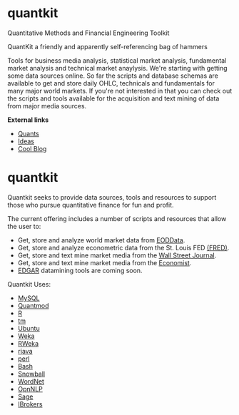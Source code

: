 quantkit
====
Quantitative Methods and Financial Engineering Toolkit

QuantKit a friendly and apparently self-referencing bag of hammers

Tools for business media analysis, statistical market analysis, fundamental market analysis and technical market anaylysis. We're starting with getting some data sources online. So far the scripts and database schemas are available to get and store daily OHLC, technicals and fundamentals for many major world markets. If you're not interested in that you can check out the scripts and tools available for the acquisition and text mining of data from major media sources. 
 

**External links**
* [Quants][28]
* [Ideas][29]
* [Cool Blog][30]

# quantkit

Quantkit seeks to provide data sources, tools and resources to support those who pursue quantitative finance for fun and profit.

The current offering includes a number of scripts and resources that allow the user to:

* Get, store and analyze world market data from [EODData][31].
* Get, store and analyze econometric data from the St. Louis FED [(FRED)][32].
* Get, store and text mine market media from the [Wall Street Journal][33].
* Get, store and text mine market media from the [Economist][34].
* [EDGAR][35] datamining tools are coming soon.

Quantkit Uses:

* [MySQL][36]
* [Quantmod][37]
* [R][38]
* [tm][39]
* [Ubuntu][40]
* [Weka][41]
* [RWeka][42]
* [rjava][43]
* [perl][44]
* [Bash][45]
* [Snowball][46]
* [WordNet][47]
* [OpnNLP][48]
* [Sage][49]
* [IBrokers][50]

[28]: http://www.wilmott.com
[29]: http://nerdsonwallstreet.typepad.com/
[30]: http://christianmarks.wordpress.com/
[31]: http://www.eoddata.com
[32]: http://research.stlouisfed.org/fred2/
[33]: http://www.wsj.com
[34]: http://www.economist.com
[35]: http://www.sec.gov/edgar.shtml
[36]: http://www.mysql.com/
[37]: http://www.quantmod.com/
[38]: http://www.r-project.org/
[39]: http://tm.r-forge.r-project.org/
[40]: http://www.ubuntu.com/
[41]: http://www.cs.waikato.ac.nz/ml/weka/
[42]: http://cran.r-project.org/web/packages/RWeka/index.html
[43]: http://cran.r-project.org/web/packages/rJava/index.html
[44]: http://www.perl.org/
[45]: http://www.gnu.org/software/bash/bash.html
[46]: http://cran.r-project.org/web/packages/Snowball/index.html
[47]: http://wordnet.princeton.edu/
[48]: http://opennlp.sourceforge.net/
[49]: http://www.sagemath.org/
[50]: http://code.google.com/p/ibrokers/
